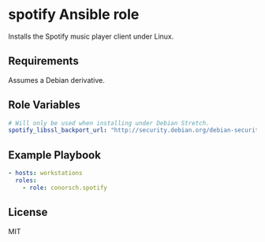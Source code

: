 spotify Ansible role
====================

Installs the Spotify music player client under Linux.

Requirements
------------

Assumes a Debian derivative.

Role Variables
--------------

```yaml
# Will only be used when installing under Debian Stretch.
spotify_libssl_backport_url: "http://security.debian.org/debian-security/pool/updates/main/o/openssl/libssl1.0.0_1.0.1t-1+deb8u6_amd64.deb"
```

Example Playbook
----------------

```yaml
- hosts: workstations
  roles:
    - role: conorsch.spotify
```

License
-------

MIT

